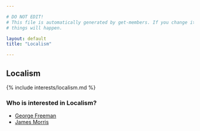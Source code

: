 ```yaml
---

# DO NOT EDIT!
# This file is automatically generated by get-members. If you change it, bad
# things will happen.

layout: default
title: "Localism"

---
```


## Localism

{% include interests/localism.md %}

### Who is interested in Localism?


* [George Freeman](/members/george-freeman.html)
* [James Morris](/members/james-morris.html)
